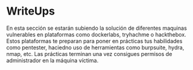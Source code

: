 # WriteUps

En esta sección se estarán subiendo la solución de diferentes maquinas vulnerables en plataformas como dockerlabs, tryhachme o hackthebox. Estos plataformas te preparan para poner en prácticas tus habilidades como pentester, haciedno uso de herramientas como burpsuite, hydra, nmap, etc. Las prácticas terminan una vez consigues permisos de administrador en la máquina víctima.
